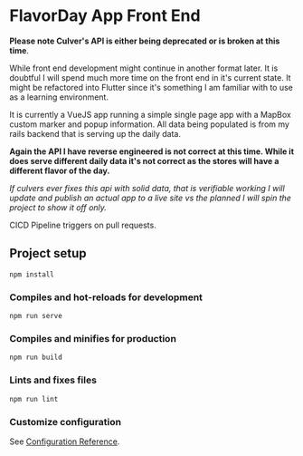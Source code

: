 # FlavorDay App Front End

**Please note Culver's API is either being deprecated or is broken at this time**. 

While front end development might continue in another format later. It is doubtful I will spend much more time on the front end in it's current state. It might be refactored into Flutter since it's something I am familiar with to use as a learning environment. 

It is currently a VueJS app running a simple single page app with a MapBox custom marker and popup information. All data being populated is from my rails backend that is serving up the daily data. 

**Again the API I have reverse engineered is not correct at this time. While it does serve different daily data it's not correct as the stores will have a different flavor of the day.** 

*If culvers ever fixes this api with solid data, that is verifiable working I will update and publish an actual app to a live site vs the planned I will spin the project to show it off only.*

CICD Pipeline triggers on pull requests.

## Project setup
```
npm install
```

### Compiles and hot-reloads for development
```
npm run serve
```

### Compiles and minifies for production
```
npm run build
```

### Lints and fixes files
```
npm run lint
```

### Customize configuration
See [Configuration Reference](https://cli.vuejs.org/config/).
